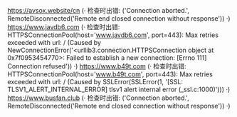 https://avsox.website/cn (· 检查时出错: ('Connection aborted.', RemoteDisconnected('Remote end closed connection without response')) ·)
https://www.javdb6.com (· 检查时出错: HTTPSConnectionPool(host='www.javdb6.com', port=443): Max retries exceeded with url: / (Caused by NewConnectionError('<urllib3.connection.HTTPSConnection object at 0x7f0953454770>: Failed to establish a new connection: [Errno 111] Connection refused')) ·)
https://www.b49t.com (· 检查时出错: HTTPSConnectionPool(host='www.b49t.com', port=443): Max retries exceeded with url: / (Caused by SSLError(SSLError(1, '[SSL: TLSV1_ALERT_INTERNAL_ERROR] tlsv1 alert internal error (_ssl.c:1000)'))) ·)
https://www.busfan.club (· 检查时出错: ('Connection aborted.', RemoteDisconnected('Remote end closed connection without response')) ·)
